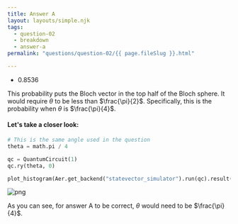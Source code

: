 ```yaml
---
title: Answer A
layout: layouts/simple.njk
tags:
  - question-02
  - breakdown
  - answer-a
permalink: "questions/question-02/{{ page.fileSlug }}.html"

---
```



* 0.8536  

This probability puts the Bloch vector in the top half of the Bloch sphere.
It would require $\theta$ to be less than $\frac{\pi}{2}$.
Specifically, this is the probability when $\theta$ is $\frac{\pi}{4}$.

#### Let's take a closer look:


```python
# This is the same angle used in the question
theta = math.pi / 4

qc = QuantumCircuit(1)
qc.ry(theta, 0)

plot_histogram(Aer.get_backend("statevector_simulator").run(qc).result().get_counts(qc))
```




    
![png](output_16_0.png)
    



As you can see, for answer A to be correct, $\theta$ would need to be $\frac{\pi}{4}$.